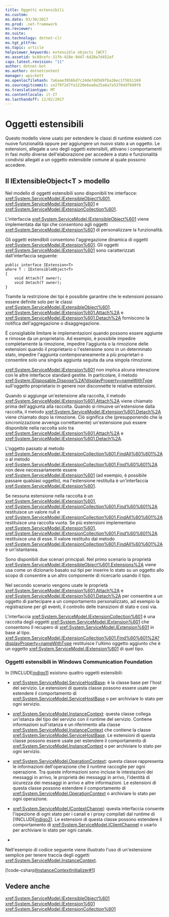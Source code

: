 ```yaml
---
title: Oggetti estensibili
ms.custom: 
ms.date: 03/30/2017
ms.prod: .net-framework
ms.reviewer: 
ms.suite: 
ms.technology: dotnet-clr
ms.tgt_pltfrm: 
ms.topic: article
helpviewer_keywords: extensible objects [WCF]
ms.assetid: bc88cefc-31fb-428e-9447-6d20a7d452af
caps.latest.revision: "11"
author: dotnet-bot
ms.author: dotnetcontent
manager: wpickett
ms.openlocfilehash: 7a6aae3956bd7c24de7dd569fba26ec1f5b51169
ms.sourcegitcommit: ce279f2d7fe2220e6ea0a25a8a7a5370ddf8d9f0
ms.translationtype: MT
ms.contentlocale: it-IT
ms.lasthandoff: 12/02/2017
---
```

# <a name="extensible-objects"></a>Oggetti estensibili
Questo modello viene usato per estendere le classi di runtime esistenti con nuove funzionalità oppure per aggiungere un nuovo stato a un oggetto. Le estensioni, allegate a uno degli oggetti estensibili, attivano i comportamenti in fasi molto diverse dell'elaborazione per accedere a stato e funzionalità condivisi allegati a un oggetto estensibile comune al quale possono accedere.  
  
## <a name="the-iextensibleobjectt-pattern"></a>Il IExtensibleObject\<T > modello  
 Nel modello di oggetti estensibili sono disponibili tre interfacce: <xref:System.ServiceModel.IExtensibleObject%601>, <xref:System.ServiceModel.IExtension%601> e <xref:System.ServiceModel.IExtensionCollection%601>.  
  
 L'interfaccia <xref:System.ServiceModel.IExtensibleObject%601> viene implementata dai tipi che consentono agli oggetti <xref:System.ServiceModel.IExtension%601> di personalizzare la funzionalità.  
  
 Gli oggetti estendibili consentono l'aggregazione dinamica di oggetti <xref:System.ServiceModel.IExtension%601>. Gli oggetti <xref:System.ServiceModel.IExtension%601> sono caratterizzati dall'interfaccia seguente:  
  
```  
public interface IExtension<T>  
where T : IExtensibleObject<T>  
{  
    void Attach(T owner);  
    void Detach(T owner);  
}  
```  
  
 Tramite la restrizione dei tipi è possibile garantire che le estensioni possano essere definite solo per le classi <xref:System.ServiceModel.IExtensibleObject%601>. <xref:System.ServiceModel.IExtension%601.Attach%2A> e <xref:System.ServiceModel.IExtension%601.Detach%2A> forniscono la notifica dell'aggregazione o disaggregazione.  
  
 È consigliabile limitare le implementazioni quando possono essere aggiunte e rimosse da un proprietario. Ad esempio, è possibile impedire completamente la rimozione, impedire l'aggiunta o la rimozione delle estensioni quando il proprietario o l'estensione sono in un determinato stato, impedire l'aggiunta contemporaneamente a più proprietari o consentire solo una singola aggiunta seguita da una singola rimozione.  
  
 <xref:System.ServiceModel.IExtension%601> non implica alcuna interazione con le altre interfacce standard gestite. In particolare, il metodo <xref:System.IDisposable.Dispose%2A?displayProperty=nameWithType> sull'oggetto proprietario in genere non disconnette le relative estensioni.  
  
 Quando si aggiunge un'estensione alla raccolta, il metodo <xref:System.ServiceModel.IExtension%601.Attach%2A> viene chiamato prima dell'aggiunta alla raccolta. Quando si rimuove un'estensione dalla raccolta, il metodo <xref:System.ServiceModel.IExtension%601.Detach%2A> viene chiamato dopo la rimozione. Ciò significa che (presupponendo che la sincronizzazione avvenga correttamente) un'estensione può essere disponibile nella raccolta solo tra <xref:System.ServiceModel.IExtension%601.Attach%2A> e <xref:System.ServiceModel.IExtension%601.Detach%2A>.  
  
 L'oggetto passato al metodo <xref:System.ServiceModel.IExtensionCollection%601.FindAll%60%601%2A> o al metodo <xref:System.ServiceModel.IExtensionCollection%601.Find%60%601%2A> non deve necessariamente essere <xref:System.ServiceModel.IExtension%601> (ad esempio, è possibile passare qualsiasi oggetto), ma l'estensione restituita è un'interfaccia <xref:System.ServiceModel.IExtension%601>.  
  
 Se nessuna estensione nella raccolta è un <xref:System.ServiceModel.IExtension%601>, <xref:System.ServiceModel.IExtensionCollection%601.Find%60%601%2A> restituisce un valore null e <xref:System.ServiceModel.IExtensionCollection%601.FindAll%60%601%2A> restituisce una raccolta vuota. Se più estensioni implementano <xref:System.ServiceModel.IExtension%601>, <xref:System.ServiceModel.IExtensionCollection%601.Find%60%601%2A> restituisce una di esse. Il valore restituito dal metodo <xref:System.ServiceModel.IExtensionCollection%601.FindAll%60%601%2A> è un'istantanea.  
  
 Sono disponibili due scenari principali. Nel primo scenario la proprietà <xref:System.ServiceModel.IExtensibleObject%601.Extensions%2A> viene usa come un dizionario basato sui tipi per inserire lo stato su un oggetto allo scopo di consentire a un altro componente di ricercarlo usando il tipo.  
  
 Nel secondo scenario vengono usate le proprietà <xref:System.ServiceModel.IExtension%601.Attach%2A> e <xref:System.ServiceModel.IExtension%601.Detach%2A> per consentire a un oggetto di partecipare a un comportamento personalizzato, ad esempio la registrazione per gli eventi, il controllo delle transizioni di stato e così via.  
  
 L'interfaccia <xref:System.ServiceModel.IExtensionCollection%601> è una raccolta degli oggetti <xref:System.ServiceModel.IExtension%601> che consentono il recupero di <xref:System.ServiceModel.IExtension%601> in base al tipo. <xref:System.ServiceModel.IExtensionCollection%601.Find%60%601%2A?displayProperty=nameWithType> restituisce l'ultimo oggetto aggiunto che è un oggetto <xref:System.ServiceModel.IExtension%601> di quel tipo.  
  
### <a name="extensible-objects-in-windows-communication-foundation"></a>Oggetti estensibili in Windows Communication Foundation  
 In [!INCLUDE[indigo1](../../../../includes/indigo1-md.md)] esistono quattro oggetti estensibili:  
  
-   <xref:System.ServiceModel.ServiceHostBase>: è la classe base per l'host del servizio.  Le estensioni di questa classe possono essere usate per estendere il comportamento di <xref:System.ServiceModel.ServiceHostBase> o per archiviare lo stato per ogni servizio.  
  
-   <xref:System.ServiceModel.InstanceContext>: questa classe collega un'istanza del tipo del servizio con il runtime del servizio.  Contiene informazioni sull'istanza e un riferimento alla classe <xref:System.ServiceModel.InstanceContext> che contiene la classe <xref:System.ServiceModel.ServiceHostBase>. Le estensioni di questa classe possono essere usate per estendere il comportamento di <xref:System.ServiceModel.InstanceContext> o per archiviare lo stato per ogni servizio.  
  
-   <xref:System.ServiceModel.OperationContext>: questa classe rappresenta le informazioni dell'operazione che il runtime raccoglie per ogni operazione.  Tra queste informazioni sono incluse le intestazioni dei messaggi in arrivo, le proprietà dei messaggi in arrivo, l'identità di sicurezza dei messaggi in arrivo e altre informazioni.  Le estensioni di questa classe possono estendere il comportamento di <xref:System.ServiceModel.OperationContext> o archiviare lo stato per ogni operazione.  
  
-   <xref:System.ServiceModel.IContextChannel>: questa interfaccia consente l'ispezione di ogni stato per i canali e i proxy compilati dal runtime di [!INCLUDE[indigo2](../../../../includes/indigo2-md.md)].  Le estensioni di questa classe possono estendere il comportamento di <xref:System.ServiceModel.IClientChannel> o usarlo per archiviare lo stato per ogni canale.  
  
-  
  
 Nell'esempio di codice seguente viene illustrato l'uso di un'estensione semplice per tenere traccia degli oggetti <xref:System.ServiceModel.InstanceContext>.  
  
 [!code-csharp[IInstanceContextInitializer#1](../../../../samples/snippets/csharp/VS_Snippets_CFX/iinstancecontextinitializer/cs/initializer.cs#1)]  
  
## <a name="see-also"></a>Vedere anche  
 <xref:System.ServiceModel.IExtensibleObject%601>  
 <xref:System.ServiceModel.IExtension%601>  
 <xref:System.ServiceModel.IExtensionCollection%601>
